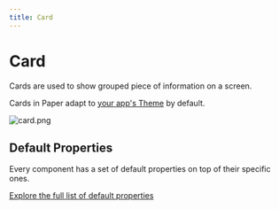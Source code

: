 ```yaml
---
title: Card
---
```

# Card

Cards are used to show grouped piece of information on a screen.

Cards in Paper adapt to [your app's Theme](/docs/building/theming) by default.

![card.png](/docs/card.png)


## Default Properties

Every component has a set of default properties on top of their specific ones.

[Explore the full list of default properties](/docs/components)